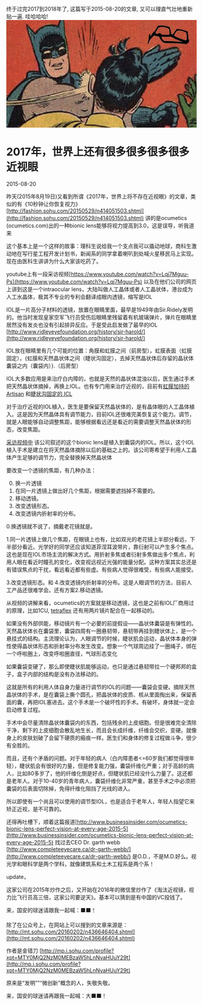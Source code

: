 <!--
.. title: 人工晶状体调节力的难题
.. slug: IOL-problem
.. date: 2018-1-6 2:44:10 UTC+08:00
.. tags: ophthalmology, 科普
.. category: 科普, ophthalmology
.. link:
.. description:
.. type: text
-->

终于过完2017到2018年了, 这篇写于2015-08-20的文章, 又可以理直气壮地重新贴一遍. 哇哈哈哈!
![](/images/face.jpg)

# 2017年，世界上还有很多很多很多很多近视眼

2015-08-20

昨天(2015年8月19日)又看到所谓《2017年，世界上将不存在近视眼》的文章，类似的有《10秒钟让你恢复视力》[http://fashion.sohu.com/20150529/n414051503.shtml](http://fashion.sohu.com/20150529/n414051503.shtml) 讲的是ocumetics (ocumetics.com)出的一种bionic lens能够将视力提高到3.0，这是误导，听我道来

这个基本上是一个这样的故事：理科生说给我一个支点我可以撬动地球，商科生激动地在写行星工程开发计划书，新闻系的同学拿着喇叭到处喊火星移民马上实现。现在由医科生讲讲为什么大家该吃药了。
<!-- TEASER_END -->

youtube上有一段采访视频[https://www.youtube.com/watch?v=Lqj7Mguu-Ps](https://www.youtube.com/watch?v=Lqj7Mguu-Ps) 以及在他们公司的网页上讲到这是一个intraocular lens，大陆叫做人工晶体或者人工晶状体，港台成为人工水晶体，极其不专业的专利会翻译成眼内透镜，缩写是IOL

IOL是一片高分子材料的透镜，放置在眼睛里面，最早是1949年由Sir.Ridely发明的。他当时发现皇家空军飞行员受伤后眼睛里残留着有机玻璃弹片，弹片在眼睛里居然没有发炎也没有引起排异反应。于是受此启发做了最早的IOL [http://www.ridleyeyefoundation.org/history/sir-harold/](http://www.ridleyeyefoundation.org/history/sir-harold/)

IOL放在眼睛里有几个可能的位置：角膜和虹膜之间（前房型），虹膜表面（虹膜固定），{虹膜和天然晶状体之间（睫状沟固定），去掉天然晶状体后存留的晶状体囊袋之内（囊袋内）}.（后房型）

IOL大多数应用是来治疗白内障的，也就是天然的晶状体混浊以后，医生通过手术把天然晶状体摘掉，再换上IOL。也有专门用来治疗近视的，目前有[虹膜加持的Artisan](http://www.ophtec.com/professional/en/cataract-surgery/intra-ocular-lenses/artisan-aphakia/artisan-aphakia-ref-205) 和[睫状沟固定的 ICL](http://visianinfo.com)

对于治疗近视的IOL植入，医生是要保留天然晶状体的，是有晶体眼的人工晶体植入。这是因为天然晶体具有调节能力，目前IOL还很难完美恢复这个能力。调节，就是人眼能够自动调整焦距，能够根据看远还是看近的需要调整天然晶状体的形态，改变焦距。

[采访视频中](https://www.youtube.com/watch?v=Lqj7Mguu-Ps) 该公司叙述的这个bionic lens是植入到囊袋内的IOL。所以，这个IOL植入手术是建立在将天然晶体摘除以后的基础之上的。该公司寄希望于利用人工晶体产生足够的调节力，完全替换掉天然晶状体

要改变一个透镜的焦距，有几种办法：

0. 换一片透镜
1. 在同一片透镜上做出好几个焦距，根据需要遮挡掉不需要的。
2. 移动透镜。
3. 改变透镜形态。
4. 改变透镜内折射率的分布。

0.换透镜就不说了，摘戴老花镜就是。

1.同一片透镜上做几个焦距，在眼镜上也有，比如双光的老花镜上半部分看远，下半部分看近。光学好的同学还应该知道菲涅耳波带片，靠衍射可以产生多个焦点。这也是现在IOL市场主流的解决方式。用折射多焦或者衍射多焦做出多个焦点，利用人眼在看近时瞳孔的变化，改变视远视近光强的能量分配。这种方案其实总还是有错误焦点的干扰，看远看近都有些虚。有些病人觉得很难受，有些病人能接受。

3.改变透镜形态。和 4.改变透镜内折射率的分布。这是人眼调节的方法，目前人工产品还很难学会。还有方案2.移动透镜。

从视频的讲解来看，ocumetics的方案就是移动透镜，这也是之前有IOL厂商用过的原理，比如1CU, [tetraflex](http://www.lenstec.com/tetraflex-hd.html) 还有用两片镜片配合在一起移动的。

如果没有外部供能，移动镜片有一个必要的前提假设——晶状体囊袋是有弹性的。天然晶状体长在囊袋里，囊袋四周有一圈悬韧带，悬韧带再挂到睫状体上，是一个悬挂式的结构。主流理论认为，人眼调节的时候，睫状肌会运动，晶状体本身的弹性使得晶状体形态和折射率分布发生改变。想象一个气球周边挂了一圈绳子，绑在一个呼啦圈上，改变呼啦圈直径，气球形态变化

如果囊袋变硬了，那么即使睫状肌能够运动，也只是通过悬韧带拉一个硬邦邦的盒子，盒子内部的结构是没有办法移动的。

这就是所有的利用人体自身力量进行调节的IOL的问题——囊袋会变硬。摘除天然晶状体的手术，是在囊袋上撕个圆孔，把晶状体的皮质、核从里面掏出来，保留表面的囊，再把IOL塞进去。这个手术是一个破坏性的手术。有破坏，身体就一定会启动修复过程。

手术中会尽量清除晶状体囊袋内的东西，包括残余的上皮细胞。但是很难完全清除干净，剩下的上皮细胞会散乱地生长，而且会长成纤维，纤维会交织，变硬。就像身上的皮肤划破了会留下硬质的瘢痕一样。医生们和身体的修复过程做斗争，很少有全胜的。

而且，还有个矛盾的问题。对于年轻的病人（白内障患者<=60岁我们都觉得很年轻），睫状肌会有很好的力量，但是修复能力强，囊袋纤维化严重；对于高龄的病人，比如80多岁了，他的纤维化倒是好点，但睫状肌已经没什么力量了。这还都是老年人。对于10-40岁的青年病人，囊袋纤维化非常严重，甚至手术之中必须把囊袋的后表面切除掉，免得纤维化阻挡了光线的进入。

所以即使有一个尚且可以使用的调节型IOL，也是适合于老年人，年轻人指望它来矫正近视，是不可靠的。

还得再吐槽下，顺着这篇报道[http://www.businessinsider.com/ocumetics-bionic-lens-perfect-vision-at-every-age-2015-5](http://www.businessinsider.com/ocumetics-bionic-lens-perfect-vision-at-every-age-2015-5) 找过去CEO Dr. garth webb [http://www.completeeyecare.ca/dr-garth-webb/](http://www.completeeyecare.ca/dr-garth-webb/) 是O.D.，不是M.D.好么。视光学和眼科学是两个学科，就像建筑系和土木工程系是两个系！

update，

这家公司在2015年炒作之后，又开始在2016年的微信里炒作了《淘汰近视镜，视力比飞行员高三倍，这家公司要逆天》。基本可以猜到是有中国的VC投钱了。

来，国安的球迷请跟我一起喊：⬛️⬛️！

除了在公众号上，在网站上可以搜到的文章来源是：[http://mt.sohu.com/20160202/n436646404.shtml](http://mt.sohu.com/20160202/n436646404.shtml)

作者是金错刀 [http://mp.i.sohu.com/profile?xpt=MTY0MjQ2NzM0MEBzaW5hLnNvaHUuY29t](http://mp.i.sohu.com/profile?xpt=MTY0MjQ2NzM0MEBzaW5hLnNvaHUuY29t)

原来是“发明””“微创新”概念的人，失敬失敬。

来，国安的球迷请再跟我一起喊：大⬛️⬛️！
